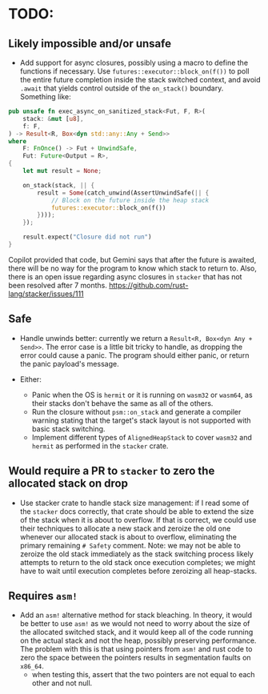 # TODO:

## Likely impossible and/or unsafe

* Add support for async closures, possibly using a macro to define the functions if necessary. Use `futures::executor::block_on(f())` to poll the entire future completion inside the stack switched context, and avoid `.await` that yields control outside of the `on_stack()` boundary. Something like:

```rust
pub unsafe fn exec_async_on_sanitized_stack<Fut, F, R>(
    stack: &mut [u8],
    f: F,
) -> Result<R, Box<dyn std::any::Any + Send>>
where
    F: FnOnce() -> Fut + UnwindSafe,
    Fut: Future<Output = R>,
{
    let mut result = None;

    on_stack(stack, || {
        result = Some(catch_unwind(AssertUnwindSafe(|| {
            // Block on the future inside the heap stack
            futures::executor::block_on(f())
        })));
    });

    result.expect("Closure did not run")
}
```

Copilot provided that code, but Gemini says that after the future is awaited, there will be no way for the program to know which stack to return to. Also, there is an open issue regarding async closures in `stacker` that has not been resolved after 7 months. https://github.com/rust-lang/stacker/issues/111

## Safe

* Handle unwinds better: currently we return a `Result<R, Box<dyn Any + Send>>`. The error case is a little bit tricky to handle, as dropping the error could cause a panic. The program should either panic, or return the panic payload's message.

* Either:
  * Panic when the OS is `hermit` or it is running on `wasm32` or `wasm64`, as their stacks don't behave the same as all of the others.
  * Run the closure without `psm::on_stack` and generate a compiler warning stating that the target's stack layout is not supported with basic stack switching.
  * Implement different types of `AlignedHeapStack` to cover `wasm32` and `hermit` as performed in the `stacker` crate.

## Would require a PR to `stacker` to zero the allocated stack on drop

* Use stacker crate to handle stack size management: if I read some of the `stacker` docs correctly, that crate should be able to extend the size of the stack when it is about to overflow. If that is correct, we could use their techniques to allocate a new stack and zeroize the old one whenever our allocated stack is about to overflow, eliminating the primary remaining `# Safety` comment. Note: we may not be able to zeroize the old stack immediately as the stack switching process likely attempts to return to the old stack once execution completes; we might have to wait until execution completes before zeroizing all heap-stacks.

## Requires `asm!`

* Add an `asm!` alternative method for stack bleaching. In theory, it would be better to use `asm!` as we would not need to worry about the size of the allocated switched stack, and it would keep all of the code running on the actual stack and not the heap, possibly preserving performance. The problem with this is that using pointers from `asm!` and rust code to zero the space between the pointers results in segmentation faults on `x86_64`.
  * when testing this, assert that the two pointers are not equal to each other and not null.